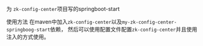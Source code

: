 为 `zk-config-center`项目写的springboot-start

使用方法
在maven中加入`zk-config-center`以及`my-zk-config-center-springboog-start`依赖，
然后可以使用配置文件配置`zk-config-center`并且使用注入的方式使用。
